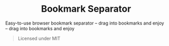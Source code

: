 <h1 align="center">Bookmark Separator</h1>

Easy-to-use browser bookmark separator – drag into bookmarks and enjoy – drag into bookmarks and enjoy 
> Licensed under MIT
